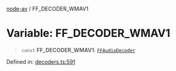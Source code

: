 [node-av](../globals.md) / FF\_DECODER\_WMAV1

# Variable: FF\_DECODER\_WMAV1

> `const` **FF\_DECODER\_WMAV1**: [`FFAudioDecoder`](../type-aliases/FFAudioDecoder.md)

Defined in: [decoders.ts:591](https://github.com/seydx/av/blob/f8631fc881b394300b1479f511d55cf1c370a87f/src/constants/decoders.ts#L591)
